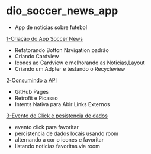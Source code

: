 # dio_soccer_news_app
- App de noticias sobre futebol

[1-Criação do App Soccer News](https://github.com/rsmaurilho/dio_soccer_news_app/tree/release/android-jatpack-material-design-criando-apps-nativos-poderosos)
- Refatorando Botton Navigation padrão
- Criando Cardview
- Icones ao Cardview e melhorando as Noticias,Layout
- Criando um Adpter e testando o Recycleview

[2-Consumindo a API](https://github.com/rsmaurilho/dio_soccer_news_app/tree/release/abstraindo-dominio-de-apps-android-nativos-com-java)
- GitHub Pages
- Retrofit e Picasso
- Intents Nativa para Abir Links Externos

[3-Evento de Click e pesistencia de dados](https://github.com/rsmaurilho/dio_soccer_news_app/tree/release/consumo-de-apis-e-persistencia-de-dados-locais)
- evento click para favoritar 
- percistencia de dados locais usando room
- alternando a cor o icones e favoritar
- listando noticias favoritas via room

